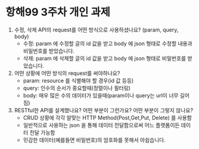 # 항해99 3주차 개인 과제  
1. 수정, 삭제 API의 request를 어떤 방식으로 사용하셨나요? (param, query, body)  
    - 수정: param 에 수정할 글의 id 값을 받고 body 에 json 형태로 수정할 내용과 비밀번호를 받았습니다.
    - 삭제: param 에 삭제할 글의 id 값을 받고 body 에 json 형태로 비밀번호를 받았습니다.
2. 어떤 상황에 어떤 방식의 request를 써야하나요?
   - param: resource 를 식별해야 할 경우(id 값 등등)
   - query: 인수의 순서가 중요할때(정렬이나 필터링)
   - body: 매우 많은 수의 데이터가 있을때(param이나 query는 url이 너무 길어짐)
3. RESTful한 API를 설계했나요? 어떤 부분이 그런가요? 어떤 부분이 그렇지 않나요?
   - CRUD 상황에 각각 알맞는 HTTP Method(Post,Get,Put, Delete) 를 사용함
   - 일반적으로 사용하는 json 을 통해 데이터 전달함으로써 어느 플랫폼이든 데이터 전달 가능함
   - 민감한 데이터(예를들면 비밀번호)의 암호화를 못해서 아쉽습니다. 